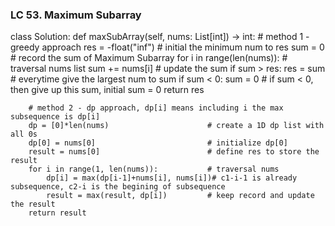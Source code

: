 ### LC 53. Maximum Subarray
class Solution:
    def maxSubArray(self, nums: List[int]) -> int:
        # method 1 - greedy approach
        res = -float("inf")                 # initial the minimum num to res
        sum = 0                             # record the sum of Maximum Subarray
        for i in range(len(nums)):          # traversal nums list
            sum += nums[i]                  # update the sum
            if sum > res: res = sum         # everytime give the largest num to sum
            if sum < 0: sum = 0             # if sum < 0, then give up this sum, initial sum = 0
        return res

        # method 2 - dp approach, dp[i] means including i the max subsequence is dp[i]
        dp = [0]*len(nums)                      # create a 1D dp list with all 0s
        dp[0] = nums[0]                         # initialize dp[0]
        result = nums[0]                        # define res to store the result
        for i in range(1, len(nums)):           # traversal nums
            dp[i] = max(dp[i-1]+nums[i], nums[i])# c1-i-1 is already subsequence, c2-i is the begining of subsequence
            result = max(result, dp[i])         # keep record and update the result
        return result